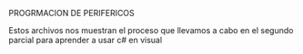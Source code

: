 PROGRMACION DE PERIFERICOS

Estos archivos nos muestran el proceso que llevamos a cabo en el segundo parcial para aprender a usar c# en visual
